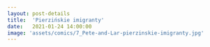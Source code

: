 ```yaml
---
layout: post-details
title:  'Pierzińskie imigranty'
date:   2021-01-24 14:00:00
image: 'assets/comics/7_Pete-and-Lar-pierzinskie-imigranty.jpg'
---
```

